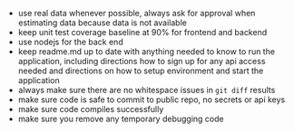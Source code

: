 - use real data whenever possible, always ask for approval when estimating data because data is not available
- keep unit test coverage baseline at 90% for frontend and backend
- use nodejs for the back end
- keep readme.md up to date with anything needed to know to run the application, including directions how to sign up for any api access needed and directions on how to setup environment and start the application
- always make sure there are no whitespace issues in `git diff` results
- make sure code is safe to commit to public repo, no secrets or api keys
- make sure code compiles successfully
- make sure you remove any temporary debugging code